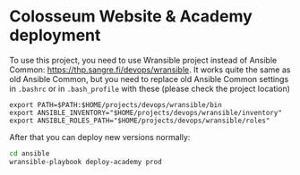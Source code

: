 # Colosseum Website & Academy deployment

To use this project, you need to use Wransible project instead of Ansible Common: <https://thp.sangre.fi/devops/wransible>. It works quite the same as old Ansible Common, but you need to replace old Ansible Common settings in `.bashrc` or in `.bash_profile` with these (please check the project location)
```text
export PATH=$PATH:$HOME/projects/devops/wransible/bin
export ANSIBLE_INVENTORY="$HOME/projects/devops/wransible/inventory"
export ANSIBLE_ROLES_PATH="$HOME/projects/devops/wransible/roles"
```

After that you can deploy new versions normally:
```bash
cd ansible
wransible-playbook deploy-academy prod
```
